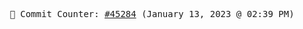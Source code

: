 <p align="center">
    <samp>
        📮 Commit Counter: <a href="https://github.com/Javascript-void0/Javascript-void0/commits/main">#45284</a> (January 13, 2023 @ 02:39 PM)
    </samp>
</p>